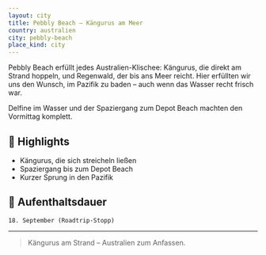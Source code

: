 ```yaml
---
layout: city
title: Pebbly Beach – Kängurus am Meer
country: australien
city: pebbly-beach
place_kind: city
---
```


Pebbly Beach erfüllt jedes Australien-Klischee: Kängurus, die direkt am Strand hoppeln, und Regenwald, der bis ans Meer reicht. Hier erfüllten wir uns den Wunsch, im Pazifik zu baden – auch wenn das Wasser recht frisch war.

Delfine im Wasser und der Spaziergang zum Depot Beach machten den Vormittag komplett.

## 📍 Highlights
- Kängurus, die sich streicheln ließen
- Spaziergang bis zum Depot Beach
- Kurzer Sprung in den Pazifik

## 📅 Aufenthaltsdauer
`18. September (Roadtrip-Stopp)`

---

> Kängurus am Strand – Australien zum Anfassen.
